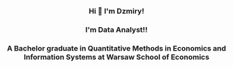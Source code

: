 <h3 align="center">Hi 👋 I'm Dzmiry!</h3>
<h3 align="center">I'm Data Analyst!!</h3>
<h3 align="center">A Bachelor graduate in Quantitative Methods in Economics and Information Systems at Warsaw School of Economics</h3>

